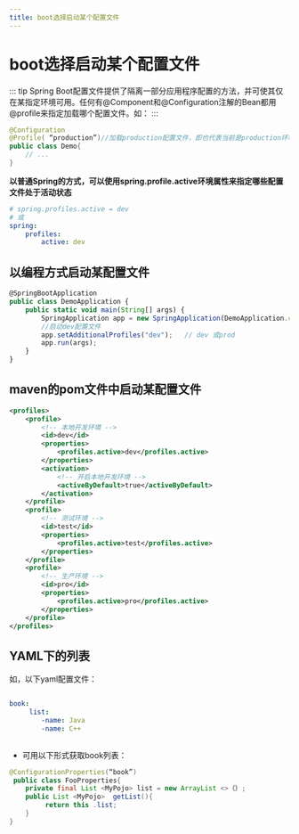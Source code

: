 ```yaml
---
title: boot选择启动某个配置文件
---
```


# boot选择启动某个配置文件

::: tip
Spring Boot配置文件提供了隔离一部分应用程序配置的方法，并可使其仅在某指定环境可用。任何有@Component和@Configuration注解的Bean都用@profile来指定加载哪个配置文件。如：
:::

```java
@Configuration 
@Profile( “production”)//加载production配置文件，即也代表当前是production环境
public class Demo{
    // ...
}
```
**以普通Spring的方式，可以使用spring.profile.active环境属性来指定哪些配置文件处于活动状态**
```yaml
# spring.profiles.active = dev
# 或
spring: 
    profiles: 
        active: dev
```
## 以编程方式启动某配置文件
```javascript
@SpringBootApplication
public class DemoApplication {
    public static void main(String[] args) {
        SpringApplication app = new SpringApplication(DemoApplication.class);
        //启动dev配置文件
        app.setAdditionalProfiles("dev");   // dev 或prod
        app.run(args);
    }
}
```
## maven的pom文件中启动某配置文件

```xml
<profiles>
    <profile>
        <!-- 本地开发环境 -->
        <id>dev</id>
        <properties>
            <profiles.active>dev</profiles.active>
        </properties>
        <activation>
            <!-- 开启本地开发环境 -->
            <activeByDefault>true</activeByDefault>
        </activation>
    </profile>
    <profile>
        <!-- 测试环境 -->
        <id>test</id>
        <properties>
            <profiles.active>test</profiles.active>
        </properties>
    </profile>
    <profile>
        <!-- 生产环境 -->
        <id>pro</id>
        <properties>
            <profiles.active>pro</profiles.active>
        </properties>
    </profile>
</profiles>
```
## YAML下的列表
如，以下yaml配置文件：
```yaml

book: 
     list: 
        -name: Java
        -name: C++
 

```

* 可用以下形式获取book列表：
```java
@ConfigurationProperties(“book”)
 public class FooProperties{
    private final List <MyPojo> list = new ArrayList <>（）;
    public List <MyPojo>  getList(){
         return this .list;
    }
}
```
